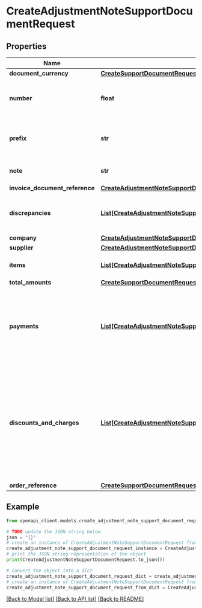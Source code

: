 # CreateAdjustmentNoteSupportDocumentRequest


## Properties

Name | Type | Description | Notes
------------ | ------------- | ------------- | -------------
**document_currency** | [**CreateSupportDocumentRequestDocumentCurrency**](CreateSupportDocumentRequestDocumentCurrency.md) |  | [optional] 
**number** | **float** | Número de la nota de ajuste del Documento Soporte Electrónico. &lt;br&gt;&lt;i&gt;Campo oficial DIAN &amp;lt;ID&amp;gt;&lt;/i&gt; | 
**prefix** | **str** | Indica el prefijo asignado a las notas de ajuste. &lt;br&gt;&lt;i&gt;Campo oficial DIAN &amp;lt;ID&amp;gt;&lt;/i&gt; | [optional] 
**note** | **str** | Información adicional: Texto libre, relativo al documento | [optional] 
**invoice_document_reference** | [**CreateAdjustmentNoteSupportDocumentRequestInvoiceDocumentReference**](CreateAdjustmentNoteSupportDocumentRequestInvoiceDocumentReference.md) |  | 
**discrepancies** | [**List[CreateAdjustmentNoteSupportDocumentRequestDiscrepanciesInner]**](CreateAdjustmentNoteSupportDocumentRequestDiscrepanciesInner.md) | Array que contiene el listado de objetos que explican la naturaleza de la Nota de ajuste al documento soporte | 
**company** | [**CreateAdjustmentNoteSupportDocumentRequestCompany**](CreateAdjustmentNoteSupportDocumentRequestCompany.md) |  | 
**supplier** | [**CreateAdjustmentNoteSupportDocumentRequestSupplier**](CreateAdjustmentNoteSupportDocumentRequestSupplier.md) |  | 
**items** | [**List[CreateAdjustmentNoteSupportDocumentRequestItemsInner]**](CreateAdjustmentNoteSupportDocumentRequestItemsInner.md) | Array que contiene el listado de articulos y/o servicios | 
**total_amounts** | [**CreateSupportDocumentRequestTotalAmounts**](CreateSupportDocumentRequestTotalAmounts.md) |  | 
**payments** | [**List[CreateAdjustmentNoteSupportDocumentRequestPaymentsInner]**](CreateAdjustmentNoteSupportDocumentRequestPaymentsInner.md) | Array con el listado de pagos. Grupo de campos para información relacionadas con el pago de la factura. &lt;br&gt;&lt;i&gt;Grupo de información oficial DIAN &amp;lt;PaymentMeans&amp;gt;&lt;/i&gt; | 
**discounts_and_charges** | [**List[CreateAdjustmentNoteSupportDocumentRequestDiscountsAndChargesInner]**](CreateAdjustmentNoteSupportDocumentRequestDiscountsAndChargesInner.md) | Descuentos o cargos a nivel del DSE, estos descuentos o cargos no afectan las bases gravables. Si se desea agregar un descuento o cargo que afecte la base gravable se debe informan a nivel de items en el elemento &#x60;discountAmount&#x60;. &lt;br&gt;&lt;i&gt;Grupo de información oficial DIAN &amp;lt;AllowanceCharge&amp;gt;&lt;/i&gt; | [optional] 
**order_reference** | [**CreateSupportDocumentRequestOrderReference**](CreateSupportDocumentRequestOrderReference.md) |  | [optional] 

## Example

```python
from openapi_client.models.create_adjustment_note_support_document_request import CreateAdjustmentNoteSupportDocumentRequest

# TODO update the JSON string below
json = "{}"
# create an instance of CreateAdjustmentNoteSupportDocumentRequest from a JSON string
create_adjustment_note_support_document_request_instance = CreateAdjustmentNoteSupportDocumentRequest.from_json(json)
# print the JSON string representation of the object
print(CreateAdjustmentNoteSupportDocumentRequest.to_json())

# convert the object into a dict
create_adjustment_note_support_document_request_dict = create_adjustment_note_support_document_request_instance.to_dict()
# create an instance of CreateAdjustmentNoteSupportDocumentRequest from a dict
create_adjustment_note_support_document_request_from_dict = CreateAdjustmentNoteSupportDocumentRequest.from_dict(create_adjustment_note_support_document_request_dict)
```
[[Back to Model list]](../README.md#documentation-for-models) [[Back to API list]](../README.md#documentation-for-api-endpoints) [[Back to README]](../README.md)


